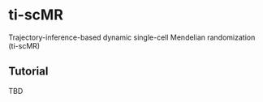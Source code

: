 # ti-scMR

Trajectory-inference-based dynamic single-cell Mendelian randomization (ti-scMR)

## Tutorial
TBD
